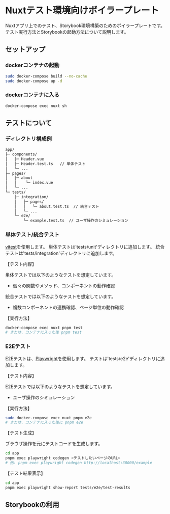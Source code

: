 # Nuxtテスト環境向けボイラープレート

Nuxtアプリ上でのテスト、Storybook環境構築のためのボイラープレートです。
テスト実行方法とStorybookの起動方法について説明します。

## セットアップ

### dockerコンテナの起動

```bash
sudo docker-compose build --no-cache
sudo docker-compose up -d
```

### dockerコンテナに入る

```bash
docker-compose exec nuxt sh
```

## テストについて

### ディレクトリ構成例

```bash
app/
├─ components/
│   ├─ Header.vue
│   ├─ Header.test.ts   // 単体テスト
│   └─ ...
├─ pages/
│   ├─ about
│   │    └─ index.vue
│   └─ ...
└─ tests/
    ├─ integration/
    │   ├─ pages/
    │   │   └─ about.test.ts  // 統合テスト
    │   └─ ...
    └─ e2e/
        └─ example.test.ts  // ユーザ操作のシミュレーション
```

### 単体テスト/統合テスト

[vitest](https://vitest.dev/)を使用します。
単体テストは'tests/unit'ディレクトリに追加します。
統合テストは'tests/integration'ディレクトリに追加します。

【テスト内容】

単体テストでは以下のようなテストを想定しています。

- 個々の関数やメソッド、コンポーネントの動作確認

統合テストでは以下のようなテストを想定しています。

- 複数コンポーネントの連携確認、ページ単位の動作確認

【実行方法】  

```bash
docker-compose exec nuxt pnpm test
# または、コンテナに入った後 pnpm test
```

### E2Eテスト

E2Eテストは、[Playwright](https://playwright.dev/docs/writing-tests)を使用します。
テストは'tests/e2e'ディレクトリに追加します。

【テスト内容】

E2Eテストでは以下のようなテストを想定しています。

- ユーザ操作のシミュレーション  

【実行方法】

```bash
sudo docker-compose exec nuxt pnpm e2e
# または、コンテナに入った後に pnpm e2e
```

【テスト生成】

ブラウザ操作を元にテストコードを生成します。

```bash
cd app
pnpm exec playwright codegen <テストしたいページのURL>
# 例: pnpm exec playwright codegen http://localhost:30000/example
```

【テスト結果表示】

```bash
cd app
pnpm exec playwright show-report tests/e2e/test-results
```

## Storybookの利用
